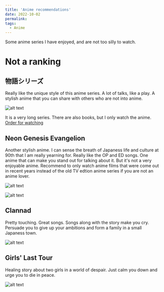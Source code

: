 ```yaml
---
title: 'Anime recommendations'
date: 2022-10-02
permalink: 
tags:
  - Anime
---
```


Some anime series I have enjoyed, and are not too silly to watch.

Not a ranking
======
物語シリーズ
------

Really like the unique style of this anime series. A lot of talks, like a play. A stylish anime that you can share with others who are not into anime. 

![alt text](https://upload.wikimedia.org/wikipedia/zh/a/aa/Monogatari_Series_Second_Season_Logo.jpg)

It is a very long series. There are also books, but I only watch the anime. 
[Order for watching](https://mag.app-liv.jp/archive/131234/#627757)

Neon Genesis Evangelion
------

Another stylish anime. I can sense the breath of Japaness life and culture at 90th that I am really yearning for. Really like the OP and ED songs. One anime that can make you stand out for talking about it. But it's  not a very enjoyable anime. Recommend to only watch anime films that were come out in recent years instead of the old TV edtion anime series if you are not an anime lover.

![alt text](https://wallpaperaccess.com/full/3724556.png)

![alt text](https://static.zerochan.net/Neon.Genesis.Evangelion.full.232276.jpg)

Clannad
------

Pretty touching. Great songs. Songs along with the story make you cry. Persuade you to give up your ambitions and form a family in a small Japaness town. 

![alt text](https://s4.anilist.co/file/anilistcdn/media/anime/cover/large/bx1723-PzMdQPvfcxxA.png)

Girls' Last Tour
------

Healing story about two girls in a world of despair. Just calm you down and urge you to die in peace.

![alt text](https://i0.wp.com/moereviews.com/wp-content/uploads/2019/01/screenshot126-1.jpg?resize=752%2C440&ssl=1)



